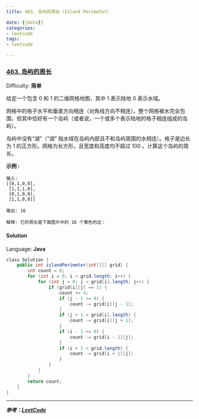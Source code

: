 ```yaml
---
title: 463. 岛屿的周长（Island Perimeter）

date: {{date}}
categories:
- leetcode
tags:
- leetcode

---
```

### [463\. 岛屿的周长](https://leetcode-cn.com/problems/island-perimeter/)

Difficulty: **简单**


给定一个包含 0 和 1 的二维网格地图，其中 1 表示陆地 0 表示水域。

网格中的格子水平和垂直方向相连（对角线方向不相连）。整个网格被水完全包围，但其中恰好有一个岛屿（或者说，一个或多个表示陆地的格子相连组成的岛屿）。

岛屿中没有“湖”（“湖” 指水域在岛屿内部且不和岛屿周围的水相连）。格子是边长为 1 的正方形。网格为长方形，且宽度和高度均不超过 100 。计算这个岛屿的周长。

**示例 :**

```
输入:
[[0,1,0,0],
 [1,1,1,0],
 [0,1,0,0],
 [1,1,0,0]]

输出: 16

解释: 它的周长是下面图片中的 16 个黄色的边：

```


#### Solution

Language: **Java**

```java
​class Solution {
    public int islandPerimeter(int[][] grid) {
        int count = 0;
        for (int i = 0; i < grid.length; i++) {
            for (int j = 0; j < grid[i].length; j++) {
                if (grid[i][j] == 1) {
                    count += 4;
                    if (j - 1 >= 0) {
                        count -= grid[i][j - 1];
                    }
                    if (j + 1 < grid[i].length) {
                        count -= grid[i][j + 1];
                    }
                    if (i - 1 >= 0) {
                        count -= grid[i - 1][j];
                    }
                    if (i + 1 < grid.length) {
                        count -= grid[i + 1][j];
                    }
                }
            }
        }
        return count;
    }   
}
```


---
***参考：[LeetCode](https://leetcode-cn.com/problems/island-perimeter/submissions/)***
